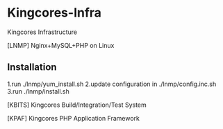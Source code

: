 Kingcores-Infra
===============

Kingcores Infrastructure

[LNMP]
Nginx+MySQL+PHP on Linux

Installation
------------
1.run ./lnmp/yum_install.sh
2.update configuration in ./lnmp/config.inc.sh 
3.run ./lnmp/install.sh

[KBITS]
Kingcores Build/Integration/Test System

[KPAF]
Kingcores PHP Application Framework